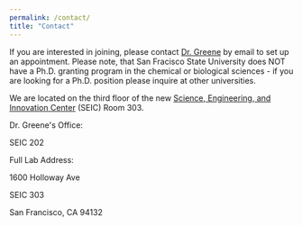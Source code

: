 ```yaml
---
permalink: /contact/
title: "Contact"
---
```


If you are interested in joining, please contact [Dr. Greene](https://www.egreenelab.org/members/#eric-greene) by email to set up an appointment. Please note, that San Fracisco State University does NOT have a Ph.D. granting program in the chemical or biological sciences - if you are looking for a Ph.D. position please inquire at other universities. 


We are located on the third floor of the new [Science, Engineering, and Innovation Center](https://catalyze.sfsu.edu/catalyze/science-engineering-innovation-center) (SEIC) Room 303. 


Dr. Greene's Office: 

SEIC 202

 


Full Lab Address:

1600 Holloway Ave

SEIC 303

San Francisco, CA 94132

